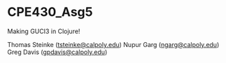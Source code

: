 # CPE430_Asg5
Making GUCI3 in Clojure!

Thomas Steinke (tsteinke@calpoly.edu)
Nupur Garg (ngarg@calpoly.edu)
Greg Davis (gpdavis@calpoly.edu)
